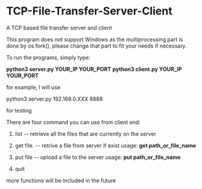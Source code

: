 # TCP-File-Transfer-Server-Client
A TCP based file transfer server and client

This program does not support Windows as the multiprocessing part is done by os.fork(), please change that part to fit your needs if necessary.

To run the programs, simply type:

**python3 server.py YOUR_IP YOUR_PORT**
**python3 client.py YOUR_IP YOUR_PORT**

for example, I will use

python3 server.py 192.168.0.XXX 8888

for testing

There are four command you can use from client end:

1. list -- retrieve all the files that are currently on the server

2. get file. -- retrive a file from server if exist
   usage:  **get path_or_file_name**

3. put file -- upload a file to the server
   usage:  **put path_or_file_name**

4. quit

more functions will be included in the future
